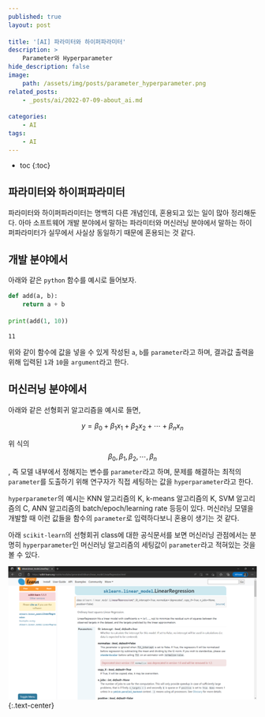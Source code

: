 ```yaml
---
published: true
layout: post

title: '[AI] 파라미터와 하이퍼파라미터'
description: >
    Parameter와 Hyperparameter
hide_description: false
image:
    path: /assets/img/posts/parameter_hyperparameter.png
related_posts:
    - _posts/ai/2022-07-09-about_ai.md

categories:
    - AI
tags:
    - AI
---
```

* toc
{:toc}

## 파라미터와 하이퍼파라미터

파라미터와 하이퍼파라미터는 명백히 다른 개념인데, 혼용되고 있는 일이 많아 정리해둔다. 아마 소프트웨어 개발 분야에서 말하는 파라미터와 머신러닝 분야에서 말하는 하이퍼파라미터가 실무에서 사실상 동일하기 때문에 혼용되는 것 같다.  

## 개발 분야에서

아래와 같은 `python` 함수를 예시로 들어보자.  

```python
def add(a, b):
    return a + b

print(add(1, 10))
```
```
11
```

위와 같이 함수에 값을 넣을 수 있게 작성된 `a`, `b`를 `parameter`라고 하며, 결과값 출력을 위해 입력된 `1`과 `10`을 `argument`라고 한다.  

## 머신러닝 분야에서

아래와 같은 선형회귀 알고리즘을 예시로 들면, 

$$y = \beta_{0} + \beta_{1}x_{1} + \beta_{2}x_{2} + \cdots + \beta_{n}x_{n}$$

위 식의 $$\beta_{0}, \beta_{1}, \beta_{2}, \cdots, \beta_{n}$$, 즉 모델 내부에서 정해지는 변수를 `parameter`라고 하며, 문제를 해결하는 최적의 `parameter`를 도출하기 위해 연구자가 직접 세팅하는 값을 `hyperparameter`라고 한다.  

`hyperparameter`의 예시는 KNN 알고리즘의 K, k-means 알고리즘의 K, SVM 알고리즘의 C, ANN 알고리즘의 batch/epoch/learning rate 등등이 있다. 머신러닝 모델을 개발할 때 이런 값들을 함수의 `parameter`로 입력하다보니 혼용이 생기는 것 같다.  

아래 `scikit-learn`의 선형회귀 class에 대한 공식문서를 보면 머신러닝 관점에서는 분명히 `hyperparameter`인 머신러닝 알고리즘의 세팅값이 `parameter`라고 적혀있는 것을 볼 수 있다.  

![sklearn_example](/assets/img/posts/sklearn_example.png)
{:.text-center}